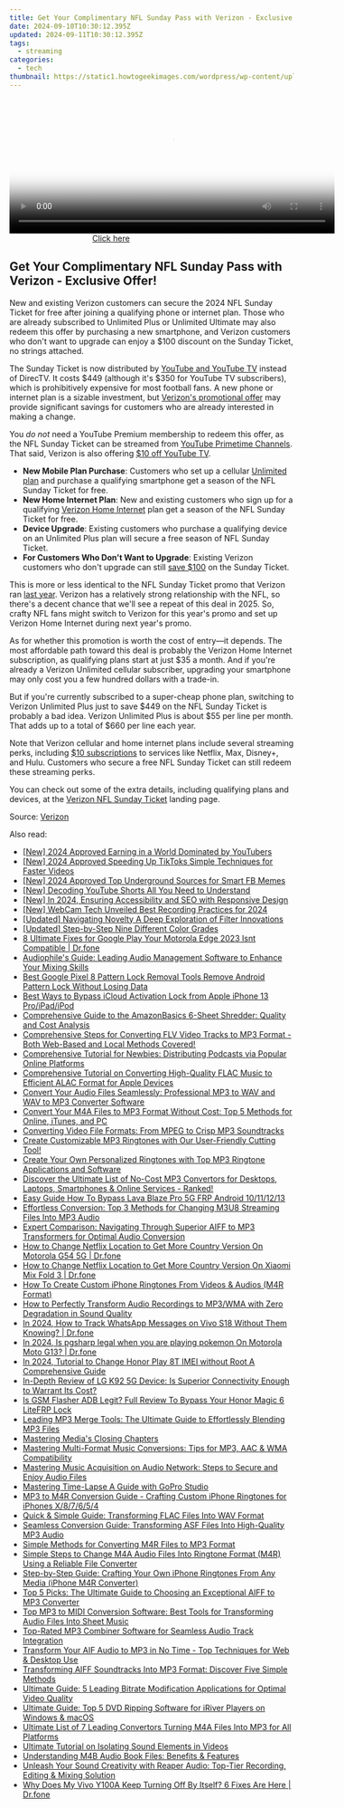 ```yaml
---
title: Get Your Complimentary NFL Sunday Pass with Verizon - Exclusive Offer!
date: 2024-09-10T10:30:12.395Z
updated: 2024-09-11T10:30:12.395Z
tags:
  - streaming
categories:
  - tech
thumbnail: https://static1.howtogeekimages.com/wordpress/wp-content/uploads/2023/09/screenshot-2023-09-06-at-2-51-15-pm.jpg
---
```






<!-- affiliate ads begin -->
<span id="1993645">
					<video width="576" height="240" style="cursor:pointer"
           poster="//a.impactradius-go.com/display-clicktoplayimage/1993645.png"
           onclick="if(!this.playClicked){this.play();this.setAttribute('controls',true);this.playClicked=true;}">
	   <source src="//a.impactradius-go.com/display-ad/22993-1993645">
	   <img src="//a.impactradius-go.com/display-clicktoplayimage/1993645.png" style="border: none; height: 100%; width: 100%; object-fit: contain">
	</video>
	<div style="width:360px;text-align:center"><a href="javascript:window.open(decodeURIComponent('https%3A%2F%2Fhomestyler.sjv.io%2Fc%2F5597632%2F1993645%2F22993'), '_blank');void(0);">Click here</a></div>
</span>
<img height="0" width="0" src="https://imp.pxf.io/i/5597632/1993645/22993" style="position:absolute;visibility:hidden;" border="0" />
<!-- affiliate ads end -->




## Get Your Complimentary NFL Sunday Pass with Verizon - Exclusive Offer!

New and existing Verizon customers can secure the 2024 NFL Sunday Ticket for free after joining a qualifying phone or internet plan. Those who are already subscribed to Unlimited Plus or Unlimited Ultimate may also redeem this offer by purchasing a new smartphone, and Verizon customers who don't want to upgrade can enjoy a $100 discount on the Sunday Ticket, no strings attached.

 The Sunday Ticket is now distributed by [YouTube and YouTube TV](https://sim-unlock.techidaily.com/how-to-check-if-your-nokia-g22-is-unlocked-by-drfone-android/) instead of DirecTV. It costs $449 (although it's $350 for YouTube TV subscribers), which is prohibitively expensive for most football fans. A new phone or internet plan is a sizable investment, but [Verizon's promotional offer](https://www.anrdoezrs.net/links/3607085/type/dlg/sid/UUhtgUeUpU2004363/https://www.verizon.com/nfl-sunday-ticket-on-youtube-streaming/) may provide significant savings for customers who are already interested in making a change.

 You _do not_ need a YouTube Premium membership to redeem this offer, as the NFL Sunday Ticket can be streamed from [YouTube Primetime Channels](https://www.androidpolice.com/what-are-youtube-primetime-channels/). That said, Verizon is also offering [$10 off YouTube TV](https://www.anrdoezrs.net/links/3607085/type/dlg/sid/UUhtgUeUpU2004363/https://www.verizon.com/solutions-and-services/apps/youtube-tv/).

* **New Mobile Plan Purchase**: Customers who set up a cellular [Unlimited plan](https://www.anrdoezrs.net/links/3607085/type/dlg/sid/UUhtgUeUpU2004363/https://www.verizon.com/plans/unlimited/) and purchase a qualifying smartphone get a season of the NFL Sunday Ticket for free.
* **New Home Internet Plan**: New and existing customers who sign up for a qualifying [Verizon Home Internet](https://www.anrdoezrs.net/links/3607085/type/dlg/sid/UUhtgUeUpU2004363/https://www.verizon.com/home/internet/) plan get a season of the NFL Sunday Ticket for free.
* **Device Upgrade**: Existing customers who purchase a qualifying device on an Unlimited Plus plan will secure a free season of NFL Sunday Ticket.
* **For Customers Who Don't Want to Upgrade**: Existing Verizon customers who don't upgrade can still [save $100](https://www.anrdoezrs.net/links/3607085/type/dlg/sid/UUhtgUeUpU2004363/https://www.verizon.com/support/nfl-st-on-us-promo-legal/) on the Sunday Ticket.

 This is more or less identical to the NFL Sunday Ticket promo that Verizon ran [last year](https://screen-recording.techidaily.com/slicephoto-inspection/). Verizon has a relatively strong relationship with the NFL, so there's a decent chance that we'll see a repeat of this deal in 2025\. So, crafty NFL fans might switch to Verizon for this year's promo and set up Verizon Home Internet during next year's promo.

 As for whether this promotion is worth the cost of entry—it depends. The most affordable path toward this deal is probably the Verizon Home Internet subscription, as qualifying plans start at just $35 a month. And if you're already a Verizon Unlimited cellular subscriber, upgrading your smartphone may only cost you a few hundred dollars with a trade-in.

 But if you're currently subscribed to a super-cheap phone plan, switching to Verizon Unlimited Plus just to save $449 on the NFL Sunday Ticket is probably a bad idea. Verizon Unlimited Plus is about $55 per line per month. That adds up to a total of $660 per line each year.

 Note that Verizon cellular and home internet plans include several streaming perks, including [$10 subscriptions](https://desktop-recording.techidaily.com/updated-in-2024-bandicam-vs-camtasia-which-is-better/) to services like Netflix, Max, Disney+, and Hulu. Customers who secure a free NFL Sunday Ticket can still redeem these streaming perks.

 You can check out some of the extra details, including qualifying plans and devices, at the [Verizon NFL Sunday Ticket](https://www.anrdoezrs.net/links/3607085/type/dlg/sid/UUhtgUeUpU2004363/https://www.verizon.com/nfl-sunday-ticket-on-youtube-streaming/) landing page.

 Source: [Verizon](https://www.anrdoezrs.net/links/3607085/type/dlg/sid/UUhtgUeUpU2004363/https://www.verizon.com/nfl-sunday-ticket-on-youtube-streaming/)

<ins class="adsbygoogle"
     style="display:block"
     data-ad-format="autorelaxed"
     data-ad-client="ca-pub-7571918770474297"
     data-ad-slot="1223367746"></ins>



<ins class="adsbygoogle"
     style="display:block"
     data-ad-client="ca-pub-7571918770474297"
     data-ad-slot="8358498916"
     data-ad-format="auto"
     data-full-width-responsive="true"></ins>

<span class="atpl-alsoreadstyle">Also read:</span>
<div><ul>
<li><a href="https://facebook-video-share.techidaily.com/new-2024-approved-earning-in-a-world-dominated-by-youtubers/"><u>[New] 2024 Approved  Earning in a World Dominated by YouTubers</u></a></li>
<li><a href="https://tiktok-video-files.techidaily.com/new-2024-approved-speeding-up-tiktoks-simple-techniques-for-faster-videos/"><u>[New] 2024 Approved  Speeding Up TikToks  Simple Techniques for Faster Videos</u></a></li>
<li><a href="https://facebook-videos.techidaily.com/new-2024-approved-top-underground-sources-for-smart-fb-memes/"><u>[New] 2024 Approved  Top Underground Sources for Smart FB Memes</u></a></li>
<li><a href="https://youtube-videos.techidaily.com/new-decoding-youtube-shorts-all-you-need-to-understand/"><u>[New] Decoding YouTube Shorts  All You Need to Understand</u></a></li>
<li><a href="https://twitter-videos.techidaily.com/new-in-2024-ensuring-accessibility-and-seo-with-responsive-design/"><u>[New] In 2024, Ensuring Accessibility and SEO with Responsive Design</u></a></li>
<li><a href="https://screen-mirroring-recording.techidaily.com/new-webcam-tech-unveiled-best-recording-practices-for-2024/"><u>[New] WebCam Tech Unveiled  Best Recording Practices for 2024</u></a></li>
<li><a href="https://snapchat-videos.techidaily.com/updated-navigating-novelty-a-deep-exploration-of-filter-innovations/"><u>[Updated] Navigating Novelty  A Deep Exploration of Filter Innovations</u></a></li>
<li><a href="https://extra-approaches.techidaily.com/updated-step-by-step-nine-different-color-grades/"><u>[Updated] Step-by-Step  Nine Different Color Grades</u></a></li>
<li><a href="https://howto.techidaily.com/8-ultimate-fixes-for-google-play-your-motorola-edge-2023-isnt-compatible-drfone-by-drfone-fix-android-problems-fix-android-problems/"><u>8 Ultimate Fixes for Google Play Your Motorola Edge 2023 Isnt Compatible | Dr.fone</u></a></li>
<li><a href="https://media-tips.techidaily.com/audiophiles-guide-leading-audio-management-software-to-enhance-your-mixing-skills/"><u>Audiophile's Guide: Leading Audio Management Software to Enhance Your Mixing Skills</u></a></li>
<li><a href="https://unlock-android.techidaily.com/best-google-pixel-8-pattern-lock-removal-tools-remove-android-pattern-lock-without-losing-data-by-drfone-android/"><u>Best Google Pixel 8 Pattern Lock Removal Tools Remove Android Pattern Lock Without Losing Data</u></a></li>
<li><a href="https://activate-lock.techidaily.com/best-ways-to-bypass-icloud-activation-lock-from-apple-iphone-13-proipadipod-by-drfone-ios/"><u>Best Ways to Bypass iCloud Activation Lock from Apple iPhone 13 Pro/iPad/iPod</u></a></li>
<li><a href="https://buynow-info.techidaily.com/comprehensive-guide-to-the-amazonbasics-6-sheet-shredder-quality-and-cost-analysis/"><u>Comprehensive Guide to the AmazonBasics 6-Sheet Shredder: Quality and Cost Analysis</u></a></li>
<li><a href="https://media-tips.techidaily.com/1723620208512-comprehensive-steps-for-converting-flv-video-tracks-to-mp3-format-both-web-based-and-local-methods-covered/"><u>Comprehensive Steps for Converting FLV Video Tracks to MP3 Format - Both Web-Based and Local Methods Covered!</u></a></li>
<li><a href="https://media-tips.techidaily.com/comprehensive-tutorial-for-newbies-distributing-podcasts-via-popular-online-platforms/"><u>Comprehensive Tutorial for Newbies: Distributing Podcasts via Popular Online Platforms</u></a></li>
<li><a href="https://media-tips.techidaily.com/comprehensive-tutorial-on-converting-high-quality-flac-music-to-efficient-alac-format-for-apple-devices/"><u>Comprehensive Tutorial on Converting High-Quality FLAC Music to Efficient ALAC Format for Apple Devices</u></a></li>
<li><a href="https://media-tips.techidaily.com/convert-your-audio-files-seamlessly-professional-mp3-to-wav-and-wav-to-mp3-converter-software/"><u>Convert Your Audio Files Seamlessly: Professional MP3 to WAV and WAV to MP3 Converter Software</u></a></li>
<li><a href="https://media-tips.techidaily.com/convert-your-m4a-files-to-mp3-format-without-cost-top-5-methods-for-online-itunes-and-pc/"><u>Convert Your M4A Files to MP3 Format Without Cost: Top 5 Methods for Online, iTunes, and PC</u></a></li>
<li><a href="https://media-tips.techidaily.com/converting-video-file-formats-from-mpeg-to-crisp-mp3-soundtracks/"><u>Converting Video File Formats: From MPEG to Crisp MP3 Soundtracks</u></a></li>
<li><a href="https://media-tips.techidaily.com/create-customizable-mp3-ringtones-with-our-user-friendly-cutting-tool/"><u>Create Customizable MP3 Ringtones with Our User-Friendly Cutting Tool!</u></a></li>
<li><a href="https://media-tips.techidaily.com/create-your-own-personalized-ringtones-with-top-mp3-ringtone-applications-and-software/"><u>Create Your Own Personalized Ringtones with Top MP3 Ringtone Applications and Software</u></a></li>
<li><a href="https://media-tips.techidaily.com/discover-the-ultimate-list-of-no-cost-mp3-convertors-for-desktops-laptops-smartphones-and-online-services-ranked/"><u>Discover the Ultimate List of No-Cost MP3 Convertors for Desktops, Laptops, Smartphones & Online Services - Ranked!</u></a></li>
<li><a href="https://android-frp.techidaily.com/easy-guide-how-to-bypass-lava-blaze-pro-5g-frp-android-10111213-by-drfone-android/"><u>Easy Guide How To Bypass Lava Blaze Pro 5G FRP Android 10/11/12/13</u></a></li>
<li><a href="https://media-tips.techidaily.com/effortless-conversion-top-3-methods-for-changing-m3u8-streaming-files-into-mp3-audio/"><u>Effortless Conversion: Top 3 Methods for Changing M3U8 Streaming Files Into MP3 Audio</u></a></li>
<li><a href="https://media-tips.techidaily.com/expert-comparison-navigating-through-superior-aiff-to-mp3-transformers-for-optimal-audio-conversion/"><u>Expert Comparison: Navigating Through Superior AIFF to MP3 Transformers for Optimal Audio Conversion</u></a></li>
<li><a href="https://fake-location.techidaily.com/how-to-change-netflix-location-to-get-more-country-version-on-motorola-g54-5g-drfone-by-drfone-virtual-android/"><u>How to Change Netflix Location to Get More Country Version On Motorola G54 5G | Dr.fone</u></a></li>
<li><a href="https://fake-location.techidaily.com/how-to-change-netflix-location-to-get-more-country-version-on-xiaomi-mix-fold-3-drfone-by-drfone-virtual-android/"><u>How to Change Netflix Location to Get More Country Version On Xiaomi Mix Fold 3 | Dr.fone</u></a></li>
<li><a href="https://media-tips.techidaily.com/how-to-create-custom-iphone-ringtones-from-videos-and-audios-m4r-format/"><u>How To Create Custom iPhone Ringtones From Videos & Audios (M4R Format)</u></a></li>
<li><a href="https://media-tips.techidaily.com/how-to-perfectly-transform-audio-recordings-to-mp3wma-with-zero-degradation-in-sound-quality/"><u>How to Perfectly Transform Audio Recordings to MP3/WMA with Zero Degradation in Sound Quality</u></a></li>
<li><a href="https://android-location-track.techidaily.com/in-2024-how-to-track-whatsapp-messages-on-vivo-s18-without-them-knowing-drfone-by-drfone-virtual-android/"><u>In 2024, How to Track WhatsApp Messages on Vivo S18 Without Them Knowing? | Dr.fone</u></a></li>
<li><a href="https://phone-solutions.techidaily.com/in-2024-is-pgsharp-legal-when-you-are-playing-pokemon-on-motorola-moto-g13-drfone-by-drfone-virtual-android/"><u>In 2024, Is pgsharp legal when you are playing pokemon On Motorola Moto G13? | Dr.fone</u></a></li>
<li><a href="https://sim-unlock.techidaily.com/in-2024-tutorial-to-change-honor-play-8t-imei-without-root-a-comprehensive-guide-by-drfone-android/"><u>In 2024, Tutorial to Change Honor Play 8T IMEI without Root A Comprehensive Guide</u></a></li>
<li><a href="https://buynow-help.techidaily.com/in-depth-review-of-lg-k92-5g-device-is-superior-connectivity-enough-to-warrant-its-cost/"><u>In-Depth Review of LG K92 5G Device: Is Superior Connectivity Enough to Warrant Its Cost?</u></a></li>
<li><a href="https://bypass-frp.techidaily.com/is-gsm-flasher-adb-legit-full-review-to-bypass-your-honor-magic-6-litefrp-lock-by-drfone-android/"><u>Is GSM Flasher ADB Legit? Full Review To Bypass Your Honor Magic 6 LiteFRP Lock</u></a></li>
<li><a href="https://media-tips.techidaily.com/leading-mp3-merge-tools-the-ultimate-guide-to-effortlessly-blending-mp3-files/"><u>Leading MP3 Merge Tools: The Ultimate Guide to Effortlessly Blending MP3 Files</u></a></li>
<li><a href="https://youtube-video-recordings.techidaily.com/mastering-medias-closing-chapters/"><u>Mastering Media's Closing Chapters</u></a></li>
<li><a href="https://media-tips.techidaily.com/mastering-multi-format-music-conversions-tips-for-mp3-aac-and-wma-compatibility/"><u>Mastering Multi-Format Music Conversions: Tips for MP3, AAC & WMA Compatibility</u></a></li>
<li><a href="https://media-tips.techidaily.com/mastering-music-acquisition-on-audio-network-steps-to-secure-and-enjoy-audio-files/"><u>Mastering Music Acquisition on Audio Network: Steps to Secure and Enjoy Audio Files</u></a></li>
<li><a href="https://extra-hints.techidaily.com/mastering-time-lapse-a-guide-with-gopro-studio/"><u>Mastering Time-Lapse  A Guide with GoPro Studio</u></a></li>
<li><a href="https://media-tips.techidaily.com/mp3-to-m4r-conversion-guide-crafting-custom-iphone-ringtones-for-iphones-x87654/"><u>MP3 to M4R Conversion Guide - Crafting Custom iPhone Ringtones for iPhones X/8/7/6/5/4</u></a></li>
<li><a href="https://media-tips.techidaily.com/quick-and-simple-guide-transforming-flac-files-into-wav-format/"><u>Quick & Simple Guide: Transforming FLAC Files Into WAV Format</u></a></li>
<li><a href="https://media-tips.techidaily.com/seamless-conversion-guide-transforming-asf-files-into-high-quality-mp3-audio/"><u>Seamless Conversion Guide: Transforming ASF Files Into High-Quality MP3 Audio</u></a></li>
<li><a href="https://media-tips.techidaily.com/simple-methods-for-converting-m4r-files-to-mp3-format/"><u>Simple Methods for Converting M4R Files to MP3 Format</u></a></li>
<li><a href="https://media-tips.techidaily.com/simple-steps-to-change-m4a-audio-files-into-ringtone-format-m4r-using-a-reliable-file-converter/"><u>Simple Steps to Change M4A Audio Files Into Ringtone Format (M4R) Using a Reliable File Converter</u></a></li>
<li><a href="https://media-tips.techidaily.com/step-by-step-guide-crafting-your-own-iphone-ringtones-from-any-media-iphone-m4r-converter/"><u>Step-by-Step Guide: Crafting Your Own iPhone Ringtones From Any Media (iPhone M4R Converter)</u></a></li>
<li><a href="https://media-tips.techidaily.com/top-5-picks-the-ultimate-guide-to-choosing-an-exceptional-aiff-to-mp3-converter/"><u>Top 5 Picks: The Ultimate Guide to Choosing an Exceptional AIFF to MP3 Converter</u></a></li>
<li><a href="https://media-tips.techidaily.com/top-mp3-to-midi-conversion-software-best-tools-for-transforming-audio-files-into-sheet-music/"><u>Top MP3 to MIDI Conversion Software: Best Tools for Transforming Audio Files Into Sheet Music</u></a></li>
<li><a href="https://media-tips.techidaily.com/top-rated-mp3-combiner-software-for-seamless-audio-track-integration/"><u>Top-Rated MP3 Combiner Software for Seamless Audio Track Integration</u></a></li>
<li><a href="https://media-tips.techidaily.com/transform-your-aif-audio-to-mp3-in-no-time-top-techniques-for-web-and-desktop-use/"><u>Transform Your AIF Audio to MP3 in No Time - Top Techniques for Web & Desktop Use</u></a></li>
<li><a href="https://media-tips.techidaily.com/transforming-aiff-soundtracks-into-mp3-format-discover-five-simple-methods/"><u>Transforming AIFF Soundtracks Into MP3 Format: Discover Five Simple Methods</u></a></li>
<li><a href="https://media-tips.techidaily.com/ultimate-guide-5-leading-bitrate-modification-applications-for-optimal-video-quality/"><u>Ultimate Guide: 5 Leading Bitrate Modification Applications for Optimal Video Quality</u></a></li>
<li><a href="https://media-tips.techidaily.com/ultimate-guide-top-5-dvd-ripping-software-for-iriver-players-on-windows-and-macos/"><u>Ultimate Guide: Top 5 DVD Ripping Software for iRiver Players on Windows & macOS</u></a></li>
<li><a href="https://media-tips.techidaily.com/ultimate-list-of-7-leading-convertors-turning-m4a-files-into-mp3-for-all-platforms/"><u>Ultimate List of 7 Leading Convertors Turning M4A Files Into MP3 for All Platforms</u></a></li>
<li><a href="https://media-tips.techidaily.com/ultimate-tutorial-on-isolating-sound-elements-in-videos/"><u>Ultimate Tutorial on Isolating Sound Elements in Videos</u></a></li>
<li><a href="https://media-tips.techidaily.com/understanding-m4b-audio-book-files-benefits-and-features/"><u>Understanding M4B Audio Book Files: Benefits & Features</u></a></li>
<li><a href="https://media-tips.techidaily.com/unleash-your-sound-creativity-with-reaper-audio-top-tier-recording-editing-and-mixing-solution/"><u>Unleash Your Sound Creativity with Reaper Audio: Top-Tier Recording, Editing & Mixing Solution</u></a></li>
<li><a href="https://howto.techidaily.com/why-does-my-vivo-y100a-keep-turning-off-by-itself-6-fixes-are-here-drfone-by-drfone-fix-android-problems-fix-android-problems/"><u>Why Does My Vivo Y100A Keep Turning Off By Itself? 6 Fixes Are Here | Dr.fone</u></a></li>
</ul></div>
